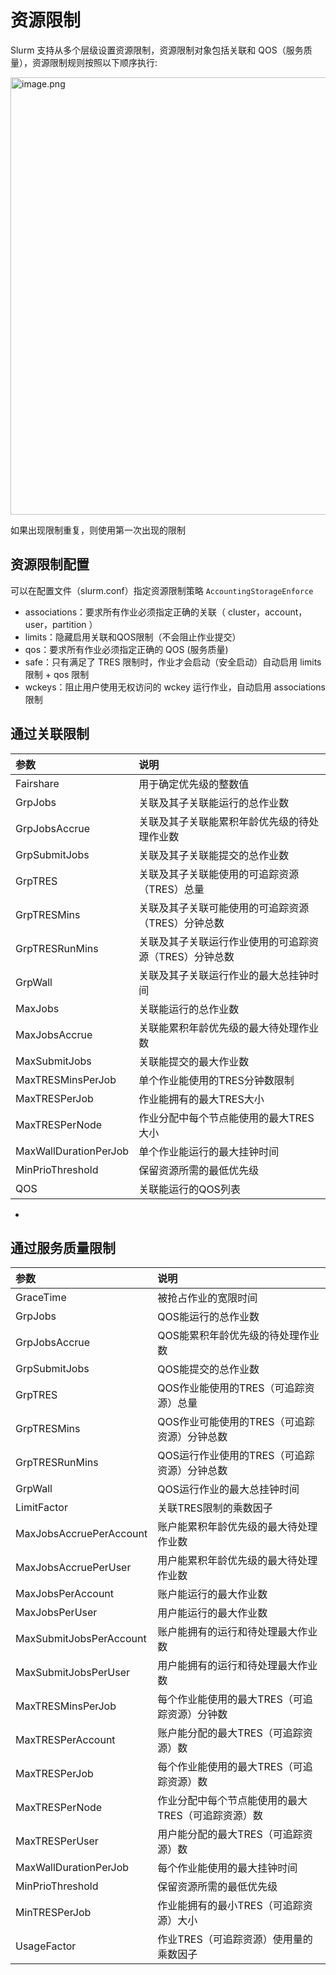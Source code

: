 # 资源限制

Slurm 支持从多个层级设置资源限制，资源限制对象包括关联和 QOS（服务质量），资源限制规则按照以下顺序执行:

<img src="resource-limits-0.png" alt="image.png" width="700" />

<note>如果出现限制重复，则使用第一次出现的限制</note>



## 资源限制配置

可以在配置文件（slurm.conf）指定资源限制策略 `AccountingStorageEnforce`

- associations：要求所有作业必须指定正确的关联（ cluster，account，user，partition ）
- limits：隐藏启用关联和QOS限制（不会阻止作业提交）
- qos：要求所有作业必须指定正确的 QOS (服务质量)
- safe：只有满足了 TRES 限制时，作业才会启动（安全启动）自动启用 limits 限制 + qos 限制
- wckeys：阻止用户使用无权访问的 wckey 运行作业，自动启用 associations 限制




## 通过关联限制

| 参数                    | 说明                            |
|:----------------------|:------------------------------|
| Fairshare             | 用于确定优先级的整数值                   |
| GrpJobs               | 关联及其子关联能运行的总作业数               |
| GrpJobsAccrue         | 关联及其子关联能累积年龄优先级的待处理作业数        |
| GrpSubmitJobs         | 关联及其子关联能提交的总作业数               |
| GrpTRES               | 关联及其子关联能使用的可追踪资源（TRES）总量      |
| GrpTRESMins           | 关联及其子关联可能使用的可追踪资源（TRES）分钟总数   |
| GrpTRESRunMins        | 关联及其子关联运行作业使用的可追踪资源（TRES）分钟总数 |
| GrpWall               | 关联及其子关联运行作业的最大总挂钟时间           |
| MaxJobs               | 关联能运行的总作业数                    |
| MaxJobsAccrue         | 关联能累积年龄优先级的最大待处理作业数           |
| MaxSubmitJobs         | 关联能提交的最大作业数                   |
| MaxTRESMinsPerJob     | 单个作业能使用的TRES分钟数限制             |
| MaxTRESPerJob         | 作业能拥有的最大TRES大小                |
| MaxTRESPerNode        | 作业分配中每个节点能使用的最大TRES大小         |
| MaxWallDurationPerJob | 单个作业能运行的最大挂钟时间                |
| MinPrioThreshold      | 保留资源所需的最低优先级                  |
| QOS                   | 关联能运行的QOS列表                   |



- 

## 通过服务质量限制

| 参数                      | 说明                          |
|:------------------------|:----------------------------|
| GraceTime               | 被抢占作业的宽限时间                  |
| GrpJobs                 | QOS能运行的总作业数                 |
| GrpJobsAccrue           | QOS能累积年龄优先级的待处理作业数          |
| GrpSubmitJobs           | QOS能提交的总作业数                 |
| GrpTRES                 | QOS作业能使用的TRES（可追踪资源）总量      |
| GrpTRESMins             | QOS作业可能使用的TRES（可追踪资源）分钟总数   |
| GrpTRESRunMins          | QOS运行作业使用的TRES（可追踪资源）分钟总数   |
| GrpWall                 | QOS运行作业的最大总挂钟时间             |
| LimitFactor             | 关联TRES限制的乘数因子               |
| MaxJobsAccruePerAccount | 账户能累积年龄优先级的最大待处理作业数         |
| MaxJobsAccruePerUser    | 用户能累积年龄优先级的最大待处理作业数         |
| MaxJobsPerAccount       | 账户能运行的最大作业数                 |
| MaxJobsPerUser          | 用户能运行的最大作业数                 |
| MaxSubmitJobsPerAccount | 账户能拥有的运行和待处理最大作业数           |
| MaxSubmitJobsPerUser    | 用户能拥有的运行和待处理最大作业数           |
| MaxTRESMinsPerJob       | 每个作业能使用的最大TRES（可追踪资源）分钟数    |
| MaxTRESPerAccount       | 账户能分配的最大TRES（可追踪资源）数        |
| MaxTRESPerJob           | 每个作业能使用的最大TRES（可追踪资源）数      |
| MaxTRESPerNode          | 作业分配中每个节点能使用的最大TRES（可追踪资源）数 |
| MaxTRESPerUser          | 用户能分配的最大TRES（可追踪资源）数        |
| MaxWallDurationPerJob   | 每个作业能使用的最大挂钟时间              |
| MinPrioThreshold        | 保留资源所需的最低优先级                |
| MinTRESPerJob           | 作业能拥有的最小TRES（可追踪资源）大小       |
| UsageFactor             | 作业TRES（可追踪资源）使用量的乘数因子       |